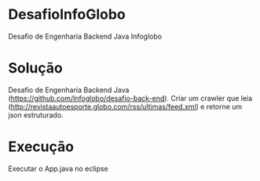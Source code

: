 # DesafioInfoGlobo
Desafio de Engenharia Backend Java Infoglobo

# Solução
Desafio de Engenharia Backend Java (https://github.com/Infoglobo/desafio-back-end).
Criar um crawler que leia (http://revistaautoesporte.globo.com/rss/ultimas/feed.xml) e retorne um json estruturado.

# Execução
Executar o App.java no eclipse
